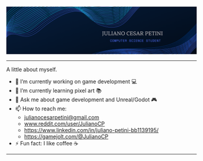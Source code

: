 ![alt text][logo]

[logo]: https://github.com/JulianoCP/JulianoCP/blob/main/logo.png

---
A little about myself.
- 🔭 I’m currently working on game development 💻
- 🌱 I’m currently learning pixel art 📚
- 💬 Ask me about game development and Unreal/Godot 🎮
- 📫 How to reach me:
    - julianocesarpetini@gmail.com  
    - www.reddit.com/user/JulianoCP 
    - https://www.linkedin.com/in/juliano-petini-bb1139195/ 
    - https://gamejolt.com/@JulianoCP
- ⚡ Fun fact: I like coffee ☕
---

